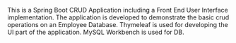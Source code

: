 This is a Spring Boot CRUD Application including a Front End User Interface implementation.
The application is developed to demonstrate the basic crud operations on an Employee Database.
Thymeleaf is used for developing the UI part of the application.
MySQL Workbench is used for DB.
